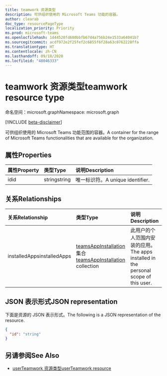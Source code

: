```yaml
---
title: teamwork 资源类型
description: 可供组织使用的 Microsoft Teams 功能的容器。
author: clearab
doc_type: resourcePageType
localization_priority: Priority
ms.prod: microsoft-teams
ms.openlocfilehash: 1d44520fd680bbfb67d4a756b24e1533a64041b7
ms.sourcegitcommit: acdf972e2f25fef2c6855f6f28a63c0762228ffa
ms.translationtype: HT
ms.contentlocale: zh-CN
ms.lasthandoff: 09/18/2020
ms.locfileid: "48046333"
---
```

# <a name="teamwork-resource-type"></a><span data-ttu-id="01b8a-103">teamwork 资源类型</span><span class="sxs-lookup"><span data-stu-id="01b8a-103">teamwork resource type</span></span>

<span data-ttu-id="01b8a-104">命名空间：microsoft.graph</span><span class="sxs-lookup"><span data-stu-id="01b8a-104">Namespace: microsoft.graph</span></span>

[!INCLUDE [beta-disclaimer](../../includes/beta-disclaimer.md)]

<span data-ttu-id="01b8a-105">可供组织使用的 Microsoft Teams 功能范围的容器。</span><span class="sxs-lookup"><span data-stu-id="01b8a-105">A container for the range of Microsoft Teams functionalities that are available for the organization.</span></span>

## <a name="properties"></a><span data-ttu-id="01b8a-106">属性</span><span class="sxs-lookup"><span data-stu-id="01b8a-106">Properties</span></span>

| <span data-ttu-id="01b8a-107">属性</span><span class="sxs-lookup"><span data-stu-id="01b8a-107">Property</span></span> | <span data-ttu-id="01b8a-108">类型</span><span class="sxs-lookup"><span data-stu-id="01b8a-108">Type</span></span> | <span data-ttu-id="01b8a-109">说明</span><span class="sxs-lookup"><span data-stu-id="01b8a-109">Description</span></span> |
|:---------------|:--------|:----------|
|<span data-ttu-id="01b8a-110">id</span><span class="sxs-lookup"><span data-stu-id="01b8a-110">id</span></span>|<span data-ttu-id="01b8a-111">string</span><span class="sxs-lookup"><span data-stu-id="01b8a-111">string</span></span>| <span data-ttu-id="01b8a-112">唯一标识符。</span><span class="sxs-lookup"><span data-stu-id="01b8a-112">A unique identifier.</span></span> |

## <a name="relationships"></a><span data-ttu-id="01b8a-113">关系</span><span class="sxs-lookup"><span data-stu-id="01b8a-113">Relationships</span></span>

| <span data-ttu-id="01b8a-114">关系</span><span class="sxs-lookup"><span data-stu-id="01b8a-114">Relationship</span></span> | <span data-ttu-id="01b8a-115">类型</span><span class="sxs-lookup"><span data-stu-id="01b8a-115">Type</span></span> | <span data-ttu-id="01b8a-116">说明</span><span class="sxs-lookup"><span data-stu-id="01b8a-116">Description</span></span> |
|:---------------|:--------|:----------|
|<span data-ttu-id="01b8a-117">installedApps</span><span class="sxs-lookup"><span data-stu-id="01b8a-117">installedApps</span></span>|<span data-ttu-id="01b8a-118">[teamsAppInstallation](teamsappinstallation.md) 集合</span><span class="sxs-lookup"><span data-stu-id="01b8a-118">[teamsAppInstallation](teamsappinstallation.md) collection</span></span>|<span data-ttu-id="01b8a-119">此用户的个人范围内安装的应用。</span><span class="sxs-lookup"><span data-stu-id="01b8a-119">The apps installed in the personal scope of this user.</span></span>|

## <a name="json-representation"></a><span data-ttu-id="01b8a-120">JSON 表示形式</span><span class="sxs-lookup"><span data-stu-id="01b8a-120">JSON representation</span></span>

<span data-ttu-id="01b8a-121">下面是资源的 JSON 表示形式。</span><span class="sxs-lookup"><span data-stu-id="01b8a-121">The following is a JSON representation of the resource.</span></span>

<!-- {
  "blockType": "resource",
  "@odata.type": "microsoft.graph.teamwork",
  "baseType": "microsoft.graph.entity"
}-->

```json
{
  "id": "string"
}

```

<!-- uuid: 8fcb5dbc-d5aa-4681-8e31-b001d5168d79
2015-10-25 14:57:30 UTC -->
<!--
{
  "type": "#page.annotation",
  "description": "teamwork resource",
  "keywords": "",
  "section": "documentation",
  "tocPath": "",
  "suppressions": []
}
-->

## <a name="see-also"></a><span data-ttu-id="01b8a-122">另请参阅</span><span class="sxs-lookup"><span data-stu-id="01b8a-122">See Also</span></span>

- [<span data-ttu-id="01b8a-123">userTeamwork 资源类型</span><span class="sxs-lookup"><span data-stu-id="01b8a-123">userTeamwork resource</span></span>](userteamwork.md)


